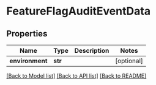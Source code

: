 # FeatureFlagAuditEventData

## Properties
Name | Type | Description | Notes
------------ | ------------- | ------------- | -------------
**environment** | **str** |  | [optional] 

[[Back to Model list]](../README.md#documentation-for-models) [[Back to API list]](../README.md#documentation-for-api-endpoints) [[Back to README]](../README.md)

